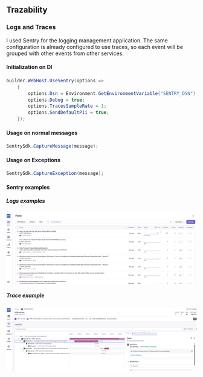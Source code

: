 ## Trazability
### Logs and Traces

I used Sentry for the logging management application. The same configuration is already configured to use traces, so each event will be grouped with other events from other services.

#### Initialization on DI
```cs
builder.WebHost.UseSentry(options =>
    {
        options.Dsn = Environment.GetEnvironmentVariable("SENTRY_DSN");
        options.Debug = true;
        options.TracesSampleRate = 1;
        options.SendDefaultPii = true;
    });
```

#### Usage on normal messages
```cs
SentrySdk.CaptureMessage(message);
```

#### Usage on Exceptions
```cs
SentrySdk.CaptureException(message);
```

#### Sentry examples
##### Logs examples
![Logs Example](img/trazability/logs-example.png "Logs Example")

##### Trace example
![Trace Example](img/trazability/trace-example.png "Trace Example")
